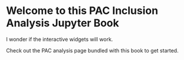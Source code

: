 Welcome to this PAC Inclusion Analysis Jupyter Book
============================

I wonder if the interactive widgets will work.

Check out the PAC analysis page bundled with this book to get started.
